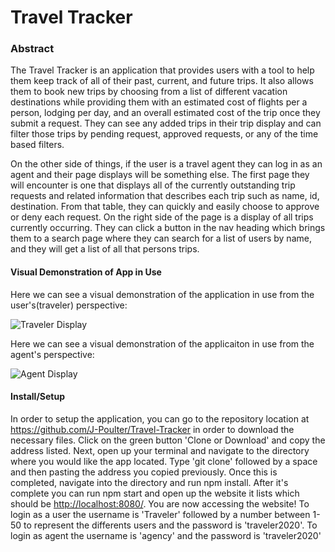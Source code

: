 # Travel Tracker

### Abstract

The Travel Tracker is an application that provides users with a tool to help them keep track of all of their past, current, and future trips.  It also allows them to book new trips by choosing from a list of different vacation destinations while providing them with an estimated cost of flights per a person, lodging per day, and an overall estimated cost of the trip once they submit a request.  They can see any added trips in their trip display and can filter those trips by pending request, approved requests, or any of the time based filters.

On the other side of things, if the user is a travel agent they can log in as an agent and their page displays will be something else.  The first page they will encounter is one that displays all of the currently outstanding trip requests and related information that describes each trip such as name, id, destination.  From that table, they can quickly and easily choose to approve or deny each request.  On the right side of the page is a display of all trips currently occurring.  They can click a button in the nav heading which brings them to a search page where they can search for a list of users by name, and they will get a list of all that persons trips.

#### Visual Demonstration of App in Use

 Here we can see a visual demonstration of the application in use from the user's(traveler) perspective:

![Traveler Display](https://user-images.githubusercontent.com/51523262/75901856-11056580-5e37-11ea-8cef-a3ec3fb79245.gif)

 Here we can see a visual demonstration of the applicaiton in use from the agent's perspective:

 ![Agent Display](https://user-images.githubusercontent.com/51523262/75902262-a9034f00-5e37-11ea-819c-c5dc6f7b0312.gif)


#### Install/Setup

In order to setup the application, you can go to the repository location at <https://github.com/J-Poulter/Travel-Tracker> in order to download the necessary files.  Click on the green button 'Clone or Download' and copy the address listed.  Next, open up your terminal and navigate to the directory where you would like the app located.  Type 'git clone' followed by a space and then pasting the address you copied previously.  Once this is completed, navigate into the directory and run npm install.  After it's complete you can run npm start and open up the website it lists which should be <http://localhost:8080/>.  You are now accessing the website! To login as a user the username is 'Traveler' followed by a number between 1-50 to represent the differents users and the password is 'traveler2020'.  To login as agent the username is 'agency' and the password is 'traveler2020'

